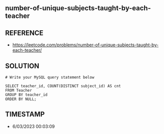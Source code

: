 ## number-of-unique-subjects-taught-by-each-teacher

## REFERENCE

- https://leetcode.com/problems/number-of-unique-subjects-taught-by-each-teacher/

## SOLUTION

``` MySql
# Write your MySQL query statement below

SELECT teacher_id, COUNT(DISTINCT subject_id) AS cnt
FROM Teacher
GROUP BY teacher_id
ORDER BY NULL;
```

## TIMESTAMP

- 6/03/2023 00:03:09

